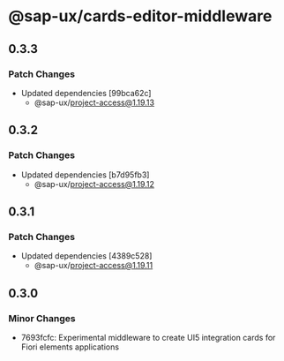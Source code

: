 # @sap-ux/cards-editor-middleware

## 0.3.3

### Patch Changes

-   Updated dependencies [99bca62c]
    -   @sap-ux/project-access@1.19.13

## 0.3.2

### Patch Changes

-   Updated dependencies [b7d95fb3]
    -   @sap-ux/project-access@1.19.12

## 0.3.1

### Patch Changes

-   Updated dependencies [4389c528]
    -   @sap-ux/project-access@1.19.11

## 0.3.0

### Minor Changes

-   7693fcfc: Experimental middleware to create UI5 integration cards for Fiori elements applications
